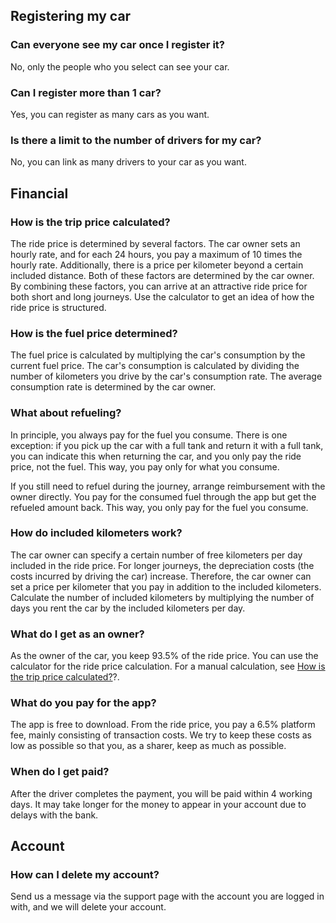 ## Registering my car

### Can everyone see my car once I register it?

No, only the people who you select can see your car.

### Can I register more than 1 car?

Yes, you can register as many cars as you want.

### Is there a limit to the number of drivers for my car?

No, you can link as many drivers to your car as you want.

## Financial

### How is the trip price calculated?

The ride price is determined by several factors. The car owner sets an hourly rate, and for each 24 hours, you pay a maximum of 10 times the hourly rate. Additionally, there is a price per kilometer beyond a certain included distance. Both of these factors are determined by the car owner. By combining these factors, you can arrive at an attractive ride price for both short and long journeys. Use the calculator to get an idea of how the ride price is structured.

### How is the fuel price determined?

The fuel price is calculated by multiplying the car's consumption by the current fuel price. The car's consumption is calculated by dividing the number of kilometers you drive by the car's consumption rate. The average consumption rate is determined by the car owner.

### What about refueling?

In principle, you always pay for the fuel you consume. There is one exception: if you pick up the car with a full tank and return it with a full tank, you can indicate this when returning the car, and you only pay the ride price, not the fuel. This way, you pay only for what you consume.

If you still need to refuel during the journey, arrange reimbursement with the owner directly. You pay for the consumed fuel through the app but get the refueled amount back. This way, you only pay for the fuel you consume.

### How do included kilometers work?

The car owner can specify a certain number of free kilometers per day included in the ride price. For longer journeys, the depreciation costs (the costs incurred by driving the car) increase. Therefore, the car owner can set a price per kilometer that you pay in addition to the included kilometers. Calculate the number of included kilometers by multiplying the number of days you rent the car by the included kilometers per day.

### What do I get as an owner?

As the owner of the car, you keep 93.5% of the ride price. You can use the calculator for the ride price calculation. For a manual calculation, see [How is the trip price calculated?](#how-is-the-trip-price-calculated)?.

### What do you pay for the app?

The app is free to download. From the ride price, you pay a 6.5% platform fee, mainly consisting of transaction costs. We try to keep these costs as low as possible so that you, as a sharer, keep as much as possible.

### When do I get paid?

After the driver completes the payment, you will be paid within 4 working days. It may take longer for the money to appear in your account due to delays with the bank.

## Account

### How can I delete my account?

Send us a message via the support page with the account you are logged in with, and we will delete your account.
